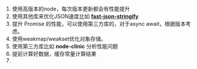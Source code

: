1. 使用高版本的node，每次版本更新都会有性能提升
2. 使用其他库来优化JSON速度比如 **[fast-json-stringify](https://link.zhihu.com/?target=https%3A//github.com/fastify/fast-json-stringify)** 
3. 提升 Promise 的性能，可以使用第三方库的，对于async await，根据版本考虑。
4.  使用weakmap/weakset优化对象存储。
5. 使用第三方库比如 **node-clinic** 分析性能问题
6. 提前计算好数据，缓存常量计算结果
7. 

